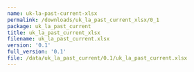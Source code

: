 ```yaml
---
name: uk-la-past-current-xlsx
permalink: /downloads/uk_la_past_current_xlsx/0_1
package: uk_la_past_current
title: uk_la_past_current_xlsx
filename: uk_la_past_current.xlsx
version: '0.1'
full_version: '0.1'
file: /data/uk_la_past_current/0.1/uk_la_past_current.xlsx
---
```


